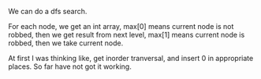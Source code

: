 
We can do a dfs search.     

For each node, we get an int array,   max[0] means current node is not robbed, then we get result from next level, max[1] means current node is robbed, then we take current node.    

At first I was thinking like, get inorder tranversal, and insert 0 in appropriate places. So far have not got it working.  

